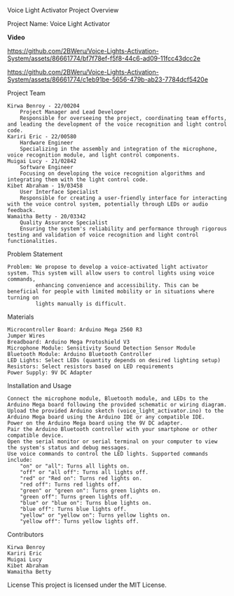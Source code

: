 Voice Light Activator
Project Overview

Project Name: Voice Light Activator  

__Video__

https://github.com/2BWeru/Voice-Lights-Activation-System/assets/86661774/bf7f78ef-f5f8-44c6-ad09-11fcc43dcc2e



https://github.com/2BWeru/Voice-Lights-Activation-System/assets/86661774/c1eb91be-5656-479b-ab23-7784dcf5420e


Project Team

    Kirwa Benroy - 22/00204
        Project Manager and Lead Developer
        Responsible for overseeing the project, coordinating team efforts, and leading the development of the voice recognition and light control code.
    Kariri Eric - 22/00580
        Hardware Engineer
        Specializing in the assembly and integration of the microphone, voice recognition module, and light control components.
    Muigai Lucy - 21/02842
        Software Engineer
        Focusing on developing the voice recognition algorithms and integrating them with the light control code.
    Kibet Abraham - 19/03458
        User Interface Specialist
        Responsible for creating a user-friendly interface for interacting with the voice control system, potentially through LEDs or audio feedback.
    Wamaitha Betty - 20/03342
        Quality Assurance Specialist
        Ensuring the system's reliability and performance through rigorous testing and validation of voice recognition and light control functionalities.

Problem Statement

    Problem: We propose to develop a voice-activated light activator system. This system will allow users to control lights using voice commands, 
             enhancing convenience and accessibility. This can be beneficial for people with limited mobility or in situations where turning on
             lights manually is difficult.

Materials

    Microcontroller Board: Arduino Mega 2560 R3
    Jumper Wires
    Breadboard: Arduino Mega Protoshield V3
    Microphone Module: Sensitivity Sound Detection Sensor Module
    Bluetooth Module: Arduino Bluetooth Controller
    LED Lights: Select LEDs (quantity depends on desired lighting setup)
    Resistors: Select resistors based on LED requirements
    Power Supply: 9V DC Adapter

Installation and Usage

    Connect the microphone module, Bluetooth module, and LEDs to the Arduino Mega board following the provided schematic or wiring diagram.
    Upload the provided Arduino sketch (voice_light_activator.ino) to the Arduino Mega board using the Arduino IDE or any compatible IDE.
    Power on the Arduino Mega board using the 9V DC adapter.
    Pair the Arduino Bluetooth controller with your smartphone or other compatible device.
    Open the serial monitor or serial terminal on your computer to view the system's status and debug messages.
    Use voice commands to control the LED lights. Supported commands include:
        "on" or "all": Turns all lights on.
        "off" or "all off": Turns all lights off.
        "red" or "Red on": Turns red lights on.
        "red off": Turns red lights off.
        "green" or "green on": Turns green lights on.
        "green off": Turns green lights off.
        "blue" or "blue on": Turns blue lights on.
        "blue off": Turns blue lights off.
        "yellow" or "yellow on": Turns yellow lights on.
        "yellow off": Turns yellow lights off.

Contributors

    Kirwa Benroy
    Kariri Eric
    Muigai Lucy
    Kibet Abraham
    Wamaitha Betty

License
    This project is licensed under the MIT License.
